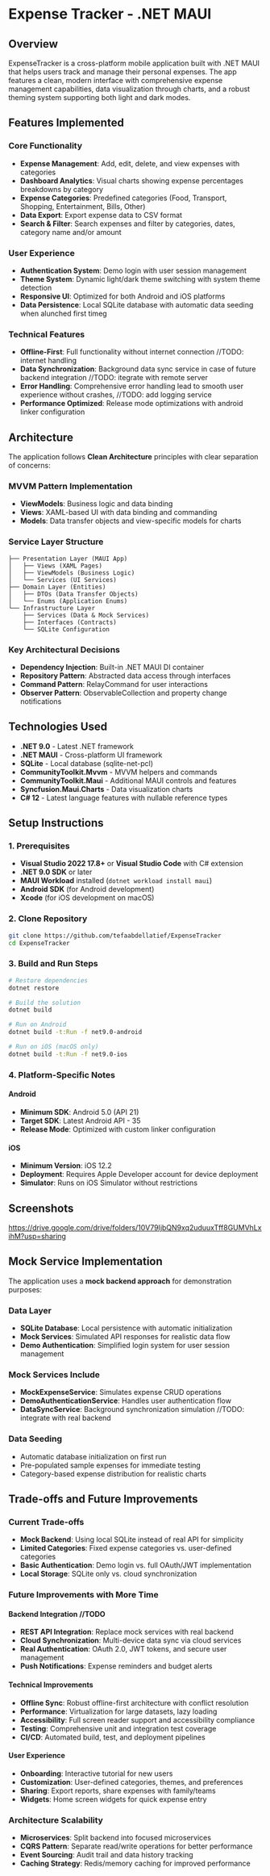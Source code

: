 # Expense Tracker - .NET MAUI

## Overview

ExpenseTracker is a cross-platform mobile application built with .NET MAUI that helps users track and manage their personal expenses. 
The app features a clean, modern interface with comprehensive expense management capabilities, data visualization through charts, 
and a robust theming system supporting both light and dark modes.

## Features Implemented

### Core Functionality
- **Expense Management**: Add, edit, delete, and view expenses with categories
- **Dashboard Analytics**: Visual charts showing expense percentages breakdowns by category
- **Expense Categories**: Predefined categories (Food, Transport, Shopping, Entertainment, Bills, Other)
- **Data Export**: Export expense data to CSV format
- **Search & Filter**: Search expenses and filter by categories, dates, category name and/or amount

### User Experience
- **Authentication System**: Demo login with user session management
- **Theme System**: Dynamic light/dark theme switching with system theme detection
- **Responsive UI**: Optimized for both Android and iOS platforms
- **Data Persistence**: Local SQLite database with automatic data seeding when alunched first timeg

### Technical Features
- **Offline-First**: Full functionality without internet connection //TODO: internet handling
- **Data Synchronization**: Background data sync service in case of future backend integration //TODO: itegrate with remote server 
- **Error Handling**: Comprehensive error handling lead to smooth user experience without crashes, //TODO: add logging service
- **Performance Optimized**: Release mode optimizations with android linker configuration

## Architecture

The application follows **Clean Architecture** principles with clear separation of concerns:

### MVVM Pattern Implementation
- **ViewModels**: Business logic and data binding
- **Views**: XAML-based UI with data binding and commanding
- **Models**: Data transfer objects and view-specific models for charts

### Service Layer Structure
```
├── Presentation Layer (MAUI App)
│   ├── Views (XAML Pages)
│   ├── ViewModels (Business Logic)
│   └── Services (UI Services)
├── Domain Layer (Entities)
│   ├── DTOs (Data Transfer Objects)
│   └── Enums (Application Enums)
└── Infrastructure Layer
    ├── Services (Data & Mock Services)
    ├── Interfaces (Contracts)
    └── SQLite Configuration
```

### Key Architectural Decisions
- **Dependency Injection**: Built-in .NET MAUI DI container
- **Repository Pattern**: Abstracted data access through interfaces
- **Command Pattern**: RelayCommand for user interactions
- **Observer Pattern**: ObservableCollection and property change notifications

## Technologies Used

- **.NET 9.0** - Latest .NET framework
- **.NET MAUI** - Cross-platform UI framework
- **SQLite** - Local database (sqlite-net-pcl)
- **CommunityToolkit.Mvvm** - MVVM helpers and commands
- **CommunityToolkit.Maui** - Additional MAUI controls and features
- **Syncfusion.Maui.Charts** - Data visualization charts
- **C# 12** - Latest language features with nullable reference types

## Setup Instructions

### 1. Prerequisites
- **Visual Studio 2022 17.8+** or **Visual Studio Code** with C# extension
- **.NET 9.0 SDK** or later
- **MAUI Workload** installed (`dotnet workload install maui`)
- **Android SDK** (for Android development)
- **Xcode** (for iOS development on macOS)

### 2. Clone Repository
```bash
git clone https://github.com/tefaabdellatief/ExpenseTracker
cd ExpenseTracker
```

### 3. Build and Run Steps
```bash
# Restore dependencies
dotnet restore

# Build the solution
dotnet build

# Run on Android
dotnet build -t:Run -f net9.0-android

# Run on iOS (macOS only)
dotnet build -t:Run -f net9.0-ios
```

### 4. Platform-Specific Notes

#### Android
- **Minimum SDK**: Android 5.0 (API 21)
- **Target SDK**: Latest Android API - 35
- **Release Mode**: Optimized with custom linker configuration

#### iOS
- **Minimum Version**: iOS 12.2
- **Deployment**: Requires Apple Developer account for device deployment
- **Simulator**: Runs on iOS Simulator without restrictions

## Screenshots

https://drive.google.com/drive/folders/10V79IjbQN9xq2uduuxTff8GUMVhLxihM?usp=sharing 

## Mock Service Implementation

The application uses a **mock backend approach** for demonstration purposes:

### Data Layer
- **SQLite Database**: Local persistence with automatic initialization
- **Mock Services**: Simulated API responses for realistic data flow
- **Demo Authentication**: Simplified login system for user session management

### Mock Services Include
- **MockExpenseService**: Simulates expense CRUD operations
- **DemoAuthenticationService**: Handles user authentication flow
- **DataSyncService**: Background synchronization simulation //TODO: integrate with real backend

### Data Seeding
- Automatic database initialization on first run
- Pre-populated sample expenses for immediate testing
- Category-based expense distribution for realistic charts

## Trade-offs and Future Improvements

### Current Trade-offs
- **Mock Backend**: Using local SQLite instead of real API for simplicity
- **Limited Categories**: Fixed expense categories vs. user-defined categories
- **Basic Authentication**: Demo login vs. full OAuth/JWT implementation
- **Local Storage**: SQLite only vs. cloud synchronization

### Future Improvements with More Time

#### Backend Integration //TODO
- **REST API Integration**: Replace mock services with real backend
- **Cloud Synchronization**: Multi-device data sync via cloud services
- **Real Authentication**: OAuth 2.0, JWT tokens, and secure user management
- **Push Notifications**: Expense reminders and budget alerts


#### Technical Improvements
- **Offline Sync**: Robust offline-first architecture with conflict resolution
- **Performance**: Virtualization for large datasets, lazy loading
- **Accessibility**: Full screen reader support and accessibility compliance
- **Testing**: Comprehensive unit and integration test coverage
- **CI/CD**: Automated build, test, and deployment pipelines

#### User Experience
- **Onboarding**: Interactive tutorial for new users
- **Customization**: User-defined categories, themes, and preferences
- **Sharing**: Export reports, share expenses with family/teams
- **Widgets**: Home screen widgets for quick expense entry

### Architecture Scalability
- **Microservices**: Split backend into focused microservices
- **CQRS Pattern**: Separate read/write operations for better performance
- **Event Sourcing**: Audit trail and data history tracking
- **Caching Strategy**: Redis/memory caching for improved performance
